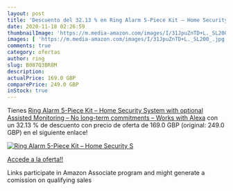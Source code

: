 ```yaml
---
layout: post
title: 'Descuento del 32.13 % en Ring Alarm 5-Piece Kit – Home Security S'
date: 2020-11-18 02:26:59
thumbnailImage: 'https://m.media-amazon.com/images/I/31JpuZnTD+L._SL200_.jpg'
images: [ 'https://m.media-amazon.com/images/I/31JpuZnTD+L._SL200_.jpg' ]
comments: true
category: ofertas
author: ring
slug: B087Q3BR8M
description:
actualPrice: 169.0 GBP
comparePrice: 249.0 GBP
inStock: true
---
```


Tienes [Ring Alarm 5-Piece Kit – Home Security System with optional Assisted Monitoring – No long-term commitments – Works with Alexa](https://www.amazon.co.uk/dp/B087Q3BR8M/?tag=tolees0a-21) con un 32.13 % de descuento con precio de oferta de 169.0 GBP (original: 249.0 GBP) en el siguiente enlace!

[![Ring Alarm 5-Piece Kit – Home Security S](https://m.media-amazon.com/images/I/31JpuZnTD+L._SL200_.jpg)](https://www.amazon.co.uk/dp/B087Q3BR8M/?tag=tolees0a-21)

[Accede a la oferta!!](https://www.amazon.co.uk/dp/B087Q3BR8M/?tag=tolees0a-21)

Links participate in Amazon Associate program and might generate a comission on qualifying sales


